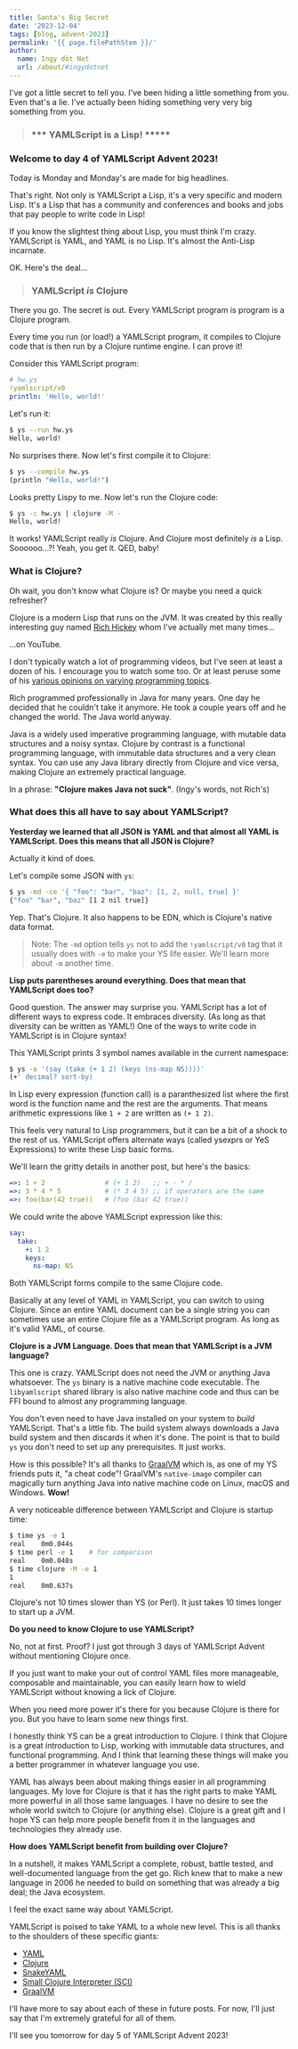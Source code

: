 ```yaml
---
title: Santa's Big Secret
date: '2023-12-04'
tags: [blog, advent-2023]
permalink: '{{ page.filePathStem }}/'
author:
  name: Ingy döt Net
  url: /about/#ingydotnet
---
```


I've got a little secret to tell you.
I've been hiding a little something from you.
Even that's a lie.
I've actually been hiding something very very big something from you.

> ### \*\*\* YAMLScript is a Lisp! \*\*\***

### Welcome to day 4 of YAMLScript Advent 2023!

Today is Monday and Monday's are made for big headlines.

That's right.
Not only is YAMLScript a Lisp, it's a very specific and modern Lisp.
It's a Lisp that has a community and conferences and books and jobs that pay
people to write code in Lisp!

If you know the slightest thing about Lisp, you must think I'm crazy.
YAMLScript is YAML, and YAML is no Lisp.
It's almost the Anti-Lisp incarnate.

OK. Here's the deal...

> ### YAMLScript _is_ Clojure

There you go. The secret is out.
Every YAMLScript program is program is a Clojure program.

Every time you run (or load!) a YAMLScript program, it compiles to Clojure code
that is then run by a Clojure runtime engine.
I can prove it!

Consider this YAMLScript program:

```yaml
# hw.ys
!yamlscript/v0
println: 'Hello, world!'
```

Let's run it:

```bash
$ ys --run hw.ys
Hello, world!
```

No surprises there.
Now let's first compile it to Clojure:

```bash
$ ys --compile hw.ys
(println "Hello, world!")
```

Looks pretty Lispy to me.
Now let's run the Clojure code:

```bash
$ ys -c hw.ys | clojure -M -
Hello, world!
```

It works!
YAMLScript really _is_ Clojure.
And Clojure most definitely _is_ a Lisp.
Soooooo...?!
Yeah, you get it. QED, baby!


### What is Clojure?

Oh wait, you don't know what Clojure is?
Or maybe you need a quick refresher?

Clojure is a modern Lisp that runs on the JVM.
It was created by this really interesting guy named [Rich Hickey](
https://en.wikipedia.org/wiki/Rich_Hickey) whom I've actually met many times...

...on YouTube.

I don't typically watch a lot of programming videos, but I've seen at least a
dozen of his.
I encourage you to watch some too.
Or at least peruse some of his [various opinions on varying programming topics](
https://gist.github.com/reborg/dc8b0c96c397a56668905e2767fd697f).

Rich programmed professionally in Java for many years.
One day he decided that he couldn't take it anymore.
He took a couple years off and he changed the world.
The Java world anyway.

Java is a widely used imperative programming language, with mutable data
structures and a noisy syntax.
Clojure by contrast is a functional programming language, with immutable data
structures and a very clean syntax.
You can use any Java library directly from Clojure and vice versa, making
Clojure an extremely practical language.

In a phrase: **"Clojure makes Java not suck"**. (Ingy's words, not Rich's)


### What does this all have to say about YAMLScript?

**Yesterday we learned that all JSON is YAML and that almost all YAML is
YAMLScript.
Does this means that all JSON is Clojure?**

Actually it kind of does.

Let's compile some JSON with `ys`:

```bash
$ ys -md -ce '{ "foo": "bar", "baz": [1, 2, null, true] }'
{"foo" "bar", "baz" [1 2 nil true]}
```

Yep. That's Clojure.
It also happens to be EDN, which is Clojure's native data format.

> Note: The `-md` option tells `ys` not to add the `!yamlscript/v0` tag that it
usually does with `-e` to make your YS life easier.
We'll learn more about `-m` another time.

**Lisp puts parentheses around everything.
Does that mean that YAMLScript does too?**

Good question. The answer may surprise you.
YAMLScript has a lot of different ways to express code.
It embraces diversity. (As long as that diversity can be written as YAML!)
One of the ways to write code in YAMLScript is in Clojure syntax!

This YAMLScript prints 3 symbol names available in the current namespace:

```bash
$ ys -e '(say (take (+ 1 2) (keys (ns-map NS))))'
(+' decimal? sort-by)
```

In Lisp every expression (function call) is a paranthesized list where the first
word is the function name and the rest are the arguments.
That means arithmetic expressions like `1 + 2` are written as `(+ 1 2)`.

This feels very natural to Lisp programmers, but it can be a bit of a shock to
the rest of us.
YAMLScript offers alternate ways (called ysexprs or YeS Expressions) to write
these Lisp basic forms.

We'll learn the gritty details in another post, but here's the basics:

```yaml
=>: 1 + 2               # (+ 1 2)   ;; + - * /
=>: 3 * 4 * 5           # (* 3 4 5) ;; if operators are the same
=>: foo(bar(42 true))   # (foo (bar 42 true))
```

We could write the above YAMLScript expression like this:

```yaml
say:
  take:
    +: 1 2
    keys:
      ns-map: NS
```

Both YAMLScript forms compile to the same Clojure code.

Basically at any level of YAML in YAMLScript, you can switch to using Clojure.
Since an entire YAML document can be a single string you can sometimes use an
entire Clojure file as a YAMLScript program.
As long as it's valid YAML, of course.


**Clojure is a JVM Language.
Does that mean that YAMLScript is a JVM language?**

This one is crazy.
YAMLScript does not need the JVM or anything Java whatsoever.
The `ys` binary is a native machine code executable.
The `libyamlscript` shared library is also native machine code and thus can be
FFI bound to almost any programming language.

You don't even need to have Java installed on your system to *build* YAMLScript.
That's a little fib.
The build system always downloads a Java build system and then discards it when
it's done.
The point is that to build `ys` you don't need to set up any prerequisites.
It just works.

How is this possible?
It's all thanks to [GraalVM](https://www.graalvm.org/) which is, as one of my YS
friends puts it, "a cheat code"!
GraalVM's `native-image` compiler can magically turn anything Java into native
machine code on Linux, macOS and Windows.
**Wow!**

A very noticeable difference between YAMLScript and Clojure is startup time:

```bash
$ time ys -e 1
real    0m0.044s
$ time perl -e 1    # for comparison
real    0m0.048s
$ time clojure -M -e 1
1
real    0m0.637s
```

Clojure's not 10 times slower than YS (or Perl).
It just takes 10 times longer to start up a JVM.


**Do you need to know Clojure to use YAMLScript?**

No, not at first.
Proof?
I just got through 3 days of YAMLScript Advent without mentioning Clojure once.

If you just want to make your out of control YAML files more manageable,
composable and maintainable, you can easily learn how to wield YAMLScript
without knowing a lick of Clojure.

When you need more power it's there for you because Clojure is there for you.
But you have to learn some new things first.

I honestly think YS can be a great introduction to Clojure.
I think that Clojure is a great introduction to Lisp, working with immutable
data structures, and functional programming.
And I think that learning these things will make you a better programmer in
whatever language you use.

YAML has always been about making things easier in all programming languages.
My love for Clojure is that it has the right parts to make YAML more powerful
in all those same languages.
I have no desire to see the whole world switch to Clojure (or anything else).
Clojure is a great gift and I hope YS can help more people benefit from it in
the languages and technologies they already use.


**How does YAMLScript benefit from building over Clojure?**

In a nutshell, it makes YAMLScript a complete, robust, battle tested, and
well-documented language from the get go.
Rich knew that to make a new language in 2006 he needed to build on something
that was already a big deal; the Java ecosystem.

I feel the exact same way about YAMLScript.

YAMLScript is poised to take YAML to a whole new level.
This is all thanks to the shoulders of these specific giants:

* [YAML](https://yaml.org/)
* [Clojure](https://clojure.org/)
* [SnakeYAML](https://bitbucket.org/asomov/snakeyaml/src/master/)
* [Small Clojure Interpreter (SCI)](https://github.com/babashka/sci)
* [GraalVM](https://www.graalvm.org/)

I'll have more to say about each of these in future posts.
For now, I'll just say that I'm extremely grateful for all of them.

I'll see you tomorrow for day 5 of YAMLScript Advent 2023!
